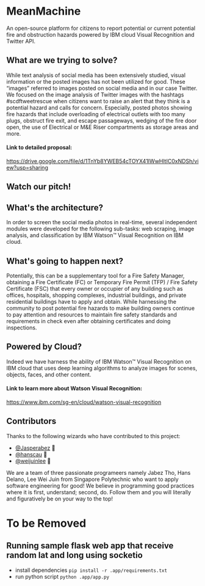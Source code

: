 # MeanMachine

An open-source platform for citizens to report potential or current potential fire and obstruction hazards powered by IBM cloud Visual Recognition and Twitter API.

## What are we trying to solve?

While text analysis of social media has been extensively studied, visual information or the posted images has not been utilized for good. These “images” referred to images posted on social media and in our case Twitter. We focused on the image analysis of Twitter images with the hashtags #scdftweetrescue when citizens want to raise an alert that they think is a potential hazard and calls for concern. Especially, posted photos showing fire hazards that include overloading of electrical outlets with too many plugs, obstruct fire exit, and escape passageways, wedging of the fire door open, the use of Electrical or M&E Riser compartments as storage areas and more.

#### Link to detailed proposal:

https://drive.google.com/file/d/1TnYb8YWEB54cTOYX41IWwHltIC0xNDSh/view?usp=sharing

## Watch our pitch!



## What's the architecture?

In order to screen the social media photos in real-time, several independent modules were developed for the following sub-tasks: web scraping, image analysis, and classification by IBM Watson™ Visual Recognition on IBM cloud. 

## What's going to happen next?

Potentially, this can be a supplementary tool for a Fire Safety Manager, obtaining a Fire Certificate (FC) or Temporary Fire Permit (TFP) / Fire Safety Certificate (FSC) that every owner or occupier of any building such as offices, hospitals, shopping complexes, industrial buildings, and private residential buildings have to apply and obtain. While harnessing the community to post potential fire hazards to make building owners continue to pay attention and resources to maintain fire safety standards and requirements in check even after obtaining certificates and doing inspections. 

## Powered by Cloud?

Indeed we have harness the ability of IBM Watson™ Visual Recognition on IBM cloud that uses deep learning algorithms to analyze images for scenes, objects, faces, and other content.

#### Link to learn more about Watson Visual Recognition:

https://www.ibm.com/sg-en/cloud/watson-visual-recognition

## Contributors

Thanks to the following wizards who have contributed to this project:

* [@Jasperabez](https://github.com/Jasperabez) 📖
* [@hanscau](https://github.com/hanscau) 🐛
* [@weijuinlee](https://github.com/weijinlee) 🐛

We are a team of three passionate programeers namely Jabez Tho, Hans Delano, Lee Wei Juin from Singapore Polytechnic who want to apply software engineering for good! We believe in programming good practices where it is first, understand; second, do. Follow them and you will literally and figuratively be on your way to the top!

# To be Removed

## Running sample flask web app that receive random lat and long using socketio

- install dependencies
`pip install -r .app/requirements.txt`
- run python script
`python .app/app.py`
